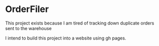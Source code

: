 # OrderFiler
This project exists because I am tired of tracking down duplicate orders sent to the warehouse

I intend to build this project into a website using gh pages.
